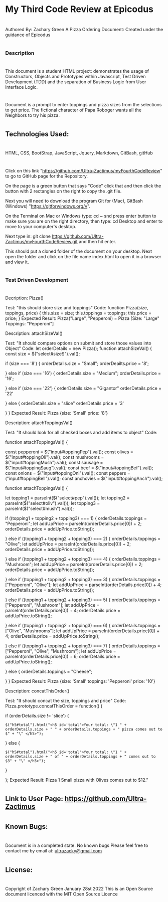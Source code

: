 # My Third Code Review at Epicodus
#
Authored By: Zachary Green
A Pizza Ordering Document: Created under the guidance of Epicodus
#
#
### Description
#
This document is a student HTML project: demonstrates the usage of Constructors, Objects and Prototypes within Javascript, Test Driven Development (TDD) and the separation of Business Logic from User Interface Logic.
#
Document is a prompt to enter toppings and pizza sizes from the selections to get price. The fictional character of Papa Roboger wants all the Neighbors to try his pizza.
#

## Technologies Used: 
#
HTML, CSS, BootStrap, JavaScript, Jquery, Markdown, GitBash, gitHub
#

Click on this link 
"https://github.com/Ultra-Zactimus/myFourthCodeReview"
to go to GitHub page for the Repository.

 On the page is a green button that says "Code" click that and then click the button with 2 rectangles on the right to copy the .git file. 
 
 Next you will need to download the program Git for (Mac), GitBash (Windows) "https://gitforwindows.org/v". 
 
 On the Terminal on Mac or Windows type: cd ~  snd press enter button to make sure you are on the right directory, then type: cd Desktop and enter to move to your computer's desktop. 
 
 Next type in: git clone https://github.com/Ultra-Zactimus/myFourthCodeReview.git and then hit enter. 
 
 This should put a cloned folder of the document on your desktop. Next open the folder and click on the file name index.html to open it in a browser and view it.
#

### Test Driven Development
#

Decription: Pizza()

Test: "this should store size and toppings"
Code:
function Pizza(size, toppings, price) {
  this.size = size;
  this.toppings = toppings;
  this.price = price;
}
Expected Result: Pizza("Large", "Pepperoni) = Pizza [Size: "Large" Toppings: "Pepperoni"]

Description: attachSizeVal()

Test: "It should compare options on submit and store those values into Object"
Code:
let orderDetails = new Pizza();
function attachSizeVal() {
  const size = $("select#sizeS").val();

  if (size === '8') {
    orderDetails.size = "Small";
    orderDeailts.price = '8';

  } else if (size === '16') {
    orderDetails.size = "Medium";
    orderDetails.price = '16';

  } else if (size === '22') {
    orderDetails.size = "Gigantor"
    orderDetails.price = '22'

  } else {
    orderDetails.size = "slice"
    orderDetails.price = '3'
    
  }
}
Expected Result: Pizza {size: 'Small' price: '8'}

Description: attachToppingsVal()

Test: "It should look for all checked boxes and add items to object"
Code: 

function attachToppingsVal() {
  
const pepperoni = $("input#toppingPep").val(); 
const olives = $("input#toppingOli").val(); 
const mushrooms = $("input#toppingMush").val();
const sausage = $("input#toppingSaug").val();
const beef = $("input#toppingBef").val();
const onions = $("input#toppingOni").val();
const peppers = ("input#toppingBell").val();
const anchovies = $("input#toppingAnch").val();

function attachToppingsVal() {

  let topping1 = parseInt($("select#pep").val());
  let topping2 = parseInt($("select#oliv").val());
  let topping3 = parseInt($("select#mush").val());


  if ((topping1 + topping2 + topping3) === 1) {
    orderDetails.toppings = "Pepperoni";
    let addUpPrice = parseInt(orderDetails.price[0]) + 2;
    orderDetails.price = addUpPrice.toString();

  } else if ((topping1 + topping2 + topping3) === 2) {
    orderDetails.toppings = "Olive";
    let addUpPrice = parseInt(orderDetails.price[0]) + 2;
    orderDetails.price = addUpPrice.toString();
  
  } else if ((topping1 + topping2 + topping3) === 4) {
    orderDetails.toppings = "Mushroom";
    let addUpPrice = parseInt(orderDetails.price[0]) + 2;
    orderDetails.price = addUpPrice.toString();

  } else if ((topping1 + topping2 + topping3) === 3) {
    orderDetails.toppings = ["Pepperoni", "Olive"];
    let addUpPrice = parseInt(orderDetails.price[0]) + 4;
    orderDetails.price = addUpPrice.toString();

  } else if ((topping1 + topping2 + topping3) === 5) {
    orderDetails.toppings = ["Pepperoni", "Mushroom"];
    let addUpPrice = parseInt(orderDetails.price[0]) + 4;
    orderDetails.price = addUpPrice.toString();

  } else if ((topping1 + topping2 + topping3) === 6) {
    orderDetails.toppings = ["Olive", "Mushrooms"];
    let addUpPrice = parseInt(orderDetails.price[0]) + 4;
    orderDetails.price = addUpPrice.toString();

  } else if ((topping1 + topping2 + topping3) === 7) {
    orderDetails.toppings = ["Pepperoni", "Olive", "Mushroom"];
    let addUpPrice = parseInt(orderDetails.price[0]) + 6;
    orderDetails.price = addUpPrice.toString();

  } else {
    orderDetails.toppings = "Cheese";

  }
}
Expected Result: Pizza {size: 'Small' toppings: 'Pepperoni' price: '10'} 

Description: concatThisOrder()

Test: "It should concat the size, toppings and price"
Code:
Pizza.prototype.concatThisOrder = function() {

  if (orderDetails.size != 'slice') {
    
    $("h5#total").html("<h5 id='total'>Your total: \"1 " + orderDetails.size + " " + orderDetails.toppings + " pizza comes out to $" + "\" </h5>");

  } else {

    $("h5#total").html("<h5 id='total'>Your total: \"1 " + orderDetails.size + " of " + orderDetails.toppings + " comes out to $3" + "\" </h5>");

  }

  };
Expected Result: Pizza 1 Small pizza with Olives comes out to $12."



#

## Link to User Page: https://github.com/Ultra-Zactimus
#

## Known Bugs:
#
Document is in a completed state.
No known bugs
Please feel free to contact me by email at: ultrazacky@gmail.com
#
## License:
#
Copyright of Zachary Green
January 28st 2022
This is an Open Source document licenced with the MIT Open Source Licence